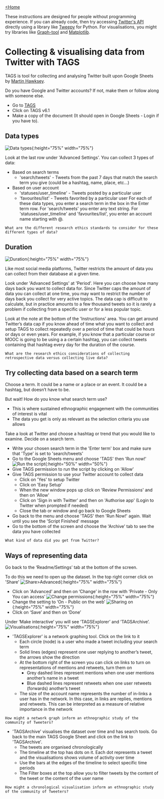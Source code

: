 [<Home](README.md)

These instructions are designed for people without programming experience. If you can already code, then try accessing [Twitter's API](https://developer.twitter.com/en/docs.html) directly using a library like [Tweepy](http://www.tweepy.org/) for Python. For visualisations, you might try libraries like [Graph-tool](https://graph-tool.skewed.de/) and [Matplotlib](https://matplotlib.org/).

# Collecting & visualising data from Twitter with TAGS

TAGS is tool for collecting and analysing Twitter built upon Google Sheets by [Martin Hawksey](https://twitter.com/mhawksey).

Do you have Google and Twitter accounts? If not, make them or follow along with someone else.
- Go to [TAGS](https://tags.hawksey.info/get-tags/)
- Click on TAGS v6.1
- Make a copy of the document (It should open in Google Sheets - Login if you have to).

## Data types

![Data types](https://github.com/rocketboytom/TEfL/blob/master/data_types.png?raw=true){:height="75%" width="75%"}

Look at the last row under 'Advanced Settings'. You can collect 3 types of data:
- Based on search terms
  - 'search/tweets' - Tweets from the past 7 days that match the search term you give (could be a hashtag, name, place, etc…)
- Based on user account
  - 'statuses/user_timeline' - Tweets posted by a particular user
  - 'favourites/list' - Tweets favorited by a particular user
For each of these data types, you enter a search term in the box in the Enter term row. For 'search/tweets' you enter any text string. For 'statuses/user_timeline' and 'favourites/list', you enter an account name starting with @.

```What are the different research ethics standards to consider for these different types of data?```

## Duration

![Duration](https://github.com/rocketboytom/TEfL/blob/master/duration.png?raw=true){:height="75%" width="75%"}

Like most social media platforms, Twitter restricts the amount of data you can collect from their database at a given time.

Look under 'Advanced Settings' at 'Period'. Here you can choose how many days back you want to collect data for. Since Twitter caps the amount of data you can collect at one time, you may want to restrict the number of days back you collect for very active topics. The data cap is difficult to calculate, but in practice amounts to a few thousand tweets so it is rarely a problem if collecting from a specific user or for a less popular topic.

Look at the note at the bottom of the 'Instructions' area. You can get around Twitter’s data cap if you know ahead of time what you want to collect and setup TAGS to collect repeatedly over a period of time that could be hours or days or even years. For example, if you know that a particular course or MOOC is going to be using a a certain hashtag, you can collect tweets containing that hashtag every day for the duration of the course.

```What are the research ethics considerations of collecting retrospective data versus collecting live data?```

## Try collecting data based on a search term

Choose a term. It could be a name or a place or an event. It could be a hashtag, but doesn’t have to be.

But wait! How do you know what search term use?
- This is where sustained ethnographic engagement with the communities of interest is vital
- The data you get is only as relevant as the selection criteria you use allows

Take a look at Twitter and choose a hashtag or trend that you would like to examine. Decide on a search term.

- Write your chosen search term in the 'Enter term' box and make sure that 'Type' is set to 'search/tweets'
- Go to the Google Sheets menu and choose 'TAGS' then 'Run now!'
![Run the script](https://github.com/rocketboytom/TEfL/blob/master/run_now.png?raw=true){:height="50%" width="50%"}
- Give TAGS permission to run the script by clicking on 'Allow'
- Give TAGS permission to use your Twitter account to collect data
  - Click on 'Yes' to setup Twitter
  - Click on 'Easy Setup'
  - When the new window pops up click on 'Review Permissions' and then on 'Allow'
  - Click on 'Sign in with Twitter' and then on 'Authorise app' (Login to Twitter when prompted if needed)
  - Close the tab or window and go back to Google Sheets
- Go back to the menu and choose 'TAGS' then 'Run Now!' again. Wait until you see the 'Script Finished' message
- Go to the bottom of the screen and choose the 'Archive' tab to see the data you have collected

```What kind of data did you get from Twitter?```

## Ways of representing data
Go back to the ‘Readme/Settings’ tab at the bottom of the screen.

To do this we need to open up the dataset. In the top right corner click on 'Share'
![Share>Advanced](https://github.com/rocketboytom/TEfL/blob/master/sharing_advanced.png?raw=true){:height="75%" width="75%"}
- Click on 'Advanced' and then on ‘Change’ in the row with ‘Private - Only You can access’
![Change permissions](https://github.com/rocketboytom/TEfL/blob/master/change_permissions.png?raw=true){:height="75%" width="75%"}
- Change the setting to ‘On - Public on the web’
![Sharing on](https://github.com/rocketboytom/TEfL/blob/master/sharing_on.png?raw=true){:height="75%" width="75%"}
- Click on ‘Save’ and then on ‘Done’

Under ‘Make interactive’ you will see ‘TAGSExplorer’ and ‘TAGSArchive’.
![Visualisations](https://github.com/rocketboytom/TEfL/blob/master/Visualisations.png?raw=true){:height="75%" width="75%"}
- 'TAGSExplorer' is a network graphing tool. Click on the link to it
  - Each circle (node) is a user who made a tweet including your search term
  - Solid lines (edges) represent one user replying to another’s tweet, the arrows show the direction
  - At the bottom right of the screen you can click on links to turn on representations of mentions and retweets, turn them on
    - Grey dashed lines represent mentions when one user mentions another’s name in a tweet
    - Blue dashed lines represent retweets when one user retweets (forwards) another’s tweet
  - The size of the account name represents the number of in-links a user has in the network. In this case, in links are replies, mentions and retweets. This can be interpreted as a measure of relative importance in the network

```How might a network graph inform an ethnographic study of the community of Tweeters?```

- 'TAGSArchive' visualises the dataset over time and has search tools. Go back to the main TAGS Google Sheet and click on the link to 'TAGSArchive'.
  - The tweets are organised chronologically
  - The timeline at the top has dots on it. Each dot represents a tweet and the visualisations shows volume of activity over time
  - Use the bars at the edges of the timeline to select specific time periods
  - The Filter boxes at the top allow you to filter tweets by the content of the tweet or the content of the user name

```How might a chronological visualisation inform an ethnographic study of the community of Tweeters?```





